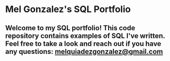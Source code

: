 # Mel Gonzalez's SQL Portfolio

## Welcome to my SQL portfolio! This code repository contains examples of SQL I've written. Feel free to take a look and reach out if you have any questions: melquiadezgonzalez@gmail.com
